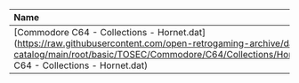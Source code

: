 |Name|Size|
|:---|---:|
|[Commodore C64 - Collections - Hornet.dat](https://raw.githubusercontent.com/open-retrogaming-archive/dat-catalog/main/root/basic/TOSEC/Commodore/C64/Collections/Hornet/Commodore C64 - Collections - Hornet.dat)|184712|
